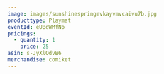 ```yaml
---
image: images/sunshinespringevkayvmvcaivu7b.jpg
producttype: Playmat
eventId: eUBdWMfNo
pricings:
  - quantity: 1
    price: 25
asin: s-JyXlOdvB6
merchandise: comiket
---
```

